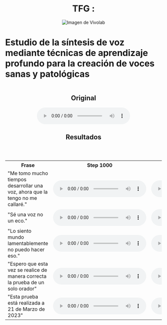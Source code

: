 # TFG : 

<!DOCTYPE html>
<html>
<head>
    <title> Estudio de la síntesis de voz mediante técnicas de aprendizaje profundo para la creación de voces sanas y patológicas </title>
    <style>
        /* Estilos para centrar el título */
        body {
            display: flex;
            flex-direction: column;
            align-items: center;
            justify-content: center;
            height: 100 vh; /* Esto asegura que la cabecera ocupe toda la altura de la ventana del navegador */
        }
        h1 {
            margin-top: 20 px; /* Espacio entre la imagen y el título */
        }
    </style>
</head>
<body>
    <img src=""Vivolab.png"" alt="Imagen de Vivolab">
    <h1>Estudio de la síntesis de voz mediante técnicas de aprendizaje profundo para la creación de voces sanas y patológicas</h1>
</body>
</html>



## Original

 <audio controls>
  <source src="https://drive.google.com/uc?export=download&id=14g2DpUARA_zWYDTacr26yfn_-f8zVhrB" type="audio/wav">
  Tu navegador no soporta la reproducción de audio.
</audio>

## Resultados

***
<table>
  <tr>
    <th>Frase</th>
    <th>Step 1000</th>
    <th>Step 5000</th>
    <th>Step 10000</th>
    <th>Step 25000</th>
    <th>Step 50000</th>
    <th>Final</th>
  </tr>
  <tr>
    <td class="text-cell">
     "Me tomo mucho tiempos desarrollar una voz, ahora que la tengo no me callaré."
    </td>
    <td>
      <audio class="audio-button" controls>
        <source src="https://drive.google.com/uc?export=download&id=1qpmh4_Z-OT95QhOSk_VjweMlAvWf20lk" type="audio/wav">
        Tu navegador no soporta la reproducción del audio 0 en el step 1000.
      </audio>
    </td>
    <td>
      <audio class="audio-button" controls>
        <source src="https://drive.google.com/uc?export=download&id=1BHzXReSXkiLcCeYIuo361ZvlHUvF5Adq" type="audio/wav">
        Tu navegador no soporta la reproducción de audio 0 en el step 5000.
      </audio>
    </td>
   <td>
      <audio class="audio-button" controls>
        <source src="https://drive.google.com/uc?export=download&id=1rhWhAt9yThWcgsihMdSfCZ2jLfRrHW3W" type="audio/wav">
        Tu navegador no soporta la reproducción de audio 0 en el step 10000.
      </audio>
    </td>
    <td>
      <audio class="audio-button" controls>
        <source src="https://drive.google.com/uc?export=download&id=1bEpMfu-3Us3Rq6KcNrijDBMV9D1IJ5ia" type="audio/wav">
        Tu navegador no soporta la reproducción de audio 0 en el step 25000.
      </audio>
    </td>
    <td>
      <audio class="audio-button" controls>
        <source src="https://drive.google.com/uc?export=download&id=1IB3ul9HwJn949xCvUdiKo-X00AeB7XlU" type="audio/wav">
        Tu navegador no soporta la reproducción de audio 0 en el step 50000.
      </audio>
    </td>
   <td>
      <audio class="audio-button" controls>
        <source src="https://drive.google.com/uc?export=download&id=1E9QxN6-K3CcU9zcOFEn5EhxisNglPC46" type="audio/wav">
        Tu navegador no soporta la reproducción de audio 0 en el step final.
      </audio>
    </td>
   
  </tr>
 
 <tr>
    <td class="text-cell">
     "Sé una voz no un eco."
    </td>
    <td>
      <audio class="audio-button" controls>
        <source src="https://drive.google.com/uc?export=download&id=1IIU5LOqPRnvKQLacnGqIgVMV3VEpqfe9" type="audio/wav">
        Tu navegador no soporta la reproducción del audio 1 en el step 1000.
      </audio>
    </td>
    <td>
      <audio class="audio-button" controls>
        <source src="https://drive.google.com/uc?export=download&id=1nlt5zcEad8s--9ZupogV5OM-crW-cVjU" type="audio/wav">
        Tu navegador no soporta la reproducción de audio 1 en el step 5000.
      </audio>
    </td>
   <td>
      <audio class="audio-button" controls>
        <source src="https://drive.google.com/uc?export=download&id=1WDIBTlBnXtjksMfMI-D5Sb9vMuXjYZNh" type="audio/wav">
        Tu navegador no soporta la reproducción de audio 1 en el step 10000.
      </audio>
    </td>
    <td>
      <audio class="audio-button" controls>
        <source src="https://drive.google.com/uc?export=download&id=1nHglyMNlA0igRNCKx5oCaXRO7D0sWzEV" type="audio/wav">
        Tu navegador no soporta la reproducción de audio 1 en el step 25000.
      </audio>
    </td>
    <td class="text-cell">
      <audio class="audio-button" controls>
        <source src="https://drive.google.com/uc?export=download&id=1WNwJQk4nqICFV-RRCWc2F6jwpG4M_O4E" type="audio/wav">
        Tu navegador no soporta la reproducción de audio 1 en el step 50000.
      </audio>
    </td>
   <td>
      <audio class="audio-button" controls>
        <source src="https://drive.google.com/uc?export=download&id=175nkAuTpSyVw_O6kF-8rW_3vbEEer78I" type="audio/wav">
        Tu navegador no soporta la reproducción de audio 1 en el step final.
      </audio>
    </td>
   
  </tr>
  <tr>
    <td class="text-cell">
     "Lo siento mundo lamentablemente no puedo hacer eso."
    </td>
    <td>
      <audio class="audio-button" controls>
        <source src="https://drive.google.com/uc?export=download&id=10ZLvnLeBQNsb04AQcSp9_bHw8pXIHN7h" type="audio/wav">
        Tu navegador no soporta la reproducción del audio 2 en el step 1000.
      </audio>
    </td>
    <td>
      <audio class="audio-button" controls>
        <source src="https://drive.google.com/uc?export=download&id=1rLvg_XxOY58kHiqpdXZSL4NqXEP_q6d4" type="audio/wav">
        Tu navegador no soporta la reproducción de audio 2 en el step 5000.
      </audio>
    </td>
   <td>
      <audio class="audio-button" controls>
        <source src="https://drive.google.com/uc?export=download&id=109TxN0fM1JNEyhJvSg7O7G5lcXXjLYGg" type="audio/wav">
        Tu navegador no soporta la reproducción de audio 2 en el step 10000.
      </audio>
    </td>
    <td>
      <audio class="audio-button" controls>
        <source src="https://drive.google.com/uc?export=download&id=1er_Cerkm8lxvgPoyA6vf-gLLpIYCuUmR" type="audio/wav">
        Tu navegador no soporta la reproducción de audio 2 en el step 25000.
      </audio>
    </td>
    <td>
      <audio class="audio-button" controls>
        <source src="https://drive.google.com/uc?export=download&id=120kanoJ4bIh1vx7mO3At0VqsIB8aVzWu" type="audio/wav">
        Tu navegador no soporta la reproducción de audio 2 en el step 50000.
      </audio>
    </td>
   <td>
      <audio class="audio-button" controls>
        <source src="https://drive.google.com/uc?export=download&id=1agHDiQzKj0ejTBawWC-56iLYfIOGo3WE" type="audio/wav">
        Tu navegador no soporta la reproducción de audio 2 en el step final.
      </audio>
    </td>
   
  </tr>
  <tr>
    <td class="text-cell">
     "Espero que esta vez se realice de manera correcta la prueba de un solo orador"
    </td>
    <td>
      <audio class="audio-button" controls>
        <source src="https://drive.google.com/uc?export=download&id=1BILZH0EHW19H049twvCV2QItElrc6Br2" type="audio/wav">
        Tu navegador no soporta la reproducción del audio 3 en el step 1000.
      </audio>
    </td>
    <td>
      <audio class="audio-button" controls>
        <source src="https://drive.google.com/uc?export=download&id=1OrQyt144mNxMgFOQ_niTkJJWcU45T1QA" type="audio/wav">
        Tu navegador no soporta la reproducción de audio 3 en el step 5000.
      </audio>
    </td>
   <td>
      <audio class="audio-button" controls>
        <source src="https://drive.google.com/uc?export=download&id=1g2f8_xeRWcgh9uE9tlMJ-RW0bP6p1gNJ" type="audio/wav">
        Tu navegador no soporta la reproducción de audio 3 en el step 10000.
      </audio>
    </td>
    <td>
      <audio class="audio-button" controls>
        <source src="https://drive.google.com/uc?export=download&id=1E16QylEQpXtklwd95OF6geYvJwbJixIU" type="audio/wav">
        Tu navegador no soporta la reproducción de audio 3 en el step 25000.
      </audio>
    </td>
    <td>
      <audio class="audio-button" controls>
        <source src="https://drive.google.com/uc?export=download&id=1Y1TuJpN1q51xtjpKJLa8RS_2lN0dmX4A" type="audio/wav">
        Tu navegador no soporta la reproducción de audio 3 en el step 50000.
      </audio>
    </td>
   <td>
      <audio class="audio-button" controls>
        <source src="https://drive.google.com/uc?export=download&id=1XqaKRoM-vXYIqTzdS4fozEU_SLbOSBMq" type="audio/wav">
        Tu navegador no soporta la reproducción de audio 3 en el step final.
      </audio>
    </td>
  </tr>
  <tr>
    <td class="text-cell">
     "Esta prueba está realizada a 21 de Marzo de 2023"
    </td>
    <td>
      <audio class="audio-button" controls>
        <source src="https://drive.google.com/uc?export=download&id=1evBcDVv-FF_3y80Sn2VHugsLTQHUssB7" type="audio/wav">
        Tu navegador no soporta la reproducción del audio 4 en el step 1000.
      </audio>
    </td>
    <td>
      <audio class="audio-button" controls>
        <source src="https://drive.google.com/uc?export=download&id=1p-lC8I4Cd044RV7jzCa9cq7bDfwZhizJ" type="audio/wav">
        Tu navegador no soporta la reproducción de audio 4 en el step 5000.
      </audio>
    </td>
   <td>
      <audio class="audio-button" controls>
        <source src="https://drive.google.com/uc?export=download&id=1RnVm-mmuvmdVpAPMC0NftOev8UIw3alT" type="audio/wav">
        Tu navegador no soporta la reproducción de audio 4 en el step 10000.
      </audio>
    </td>
    <td>
      <audio class="audio-button" controls>
        <source src="https://drive.google.com/uc?export=download&id=18sX_OFpaY4JrvFFzUeCSxUynXIANETtK" type="audio/wav">
        Tu navegador no soporta la reproducción de audio 4 en el step 25000.
      </audio>
    </td>
    <td>
      <audio class="audio-button" controls>
        <source src="https://drive.google.com/uc?export=download&id=1kSzGL3gg48mg4B5Fdu5OzpZNUn-PLXDX" type="audio/wav">
        Tu navegador no soporta la reproducción de audio 4 en el step 50000.
      </audio>
    </td>
   <td>
      <audio class="audio-button" controls>
        <source src="https://drive.google.com/uc?export=download&id=1fhbi7Tc6vIUMK-5pI_60n3s10cPTbTSP" type="audio/wav">
        Tu navegador no soporta la reproducción de audio 4 en el step final.
      </audio>
    </td>  
  </tr>
</table>


